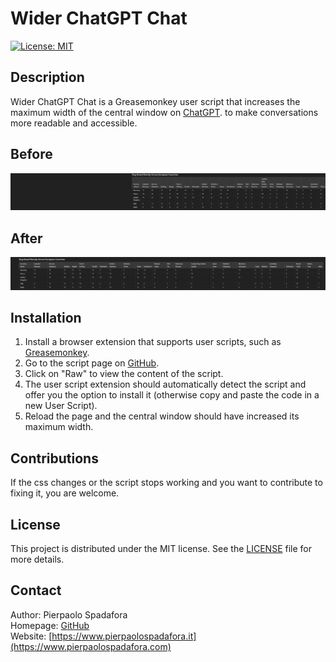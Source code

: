 # Wider ChatGPT Chat

[![License: MIT](https://img.shields.io/badge/License-MIT-yellow.svg)](https://opensource.org/licenses/MIT)

## Description

Wider ChatGPT Chat is a Greasemonkey user script that increases the maximum width of the central window on [ChatGPT](https://chatgpt.com/). to make conversations more readable and accessible.

## Before

![alt text](before.png)

## After

![alt text](after.png)

## Installation

1. Install a browser extension that supports user scripts, such as [Greasemonkey](https://www.greasespot.net/).
2. Go to the script page on [GitHub](https://github.com/PierpaoloSpadafora/wider-chatgpt-chat).
3. Click on "Raw" to view the content of the script.
4. The user script extension should automatically detect the script and offer you the option to install it (otherwise copy and paste the code in a new User Script).
5. Reload the page and the central window should have increased its maximum width.

## Contributions

If the css changes or the script stops working and you want to contribute to fixing it, you are welcome.

## License

This project is distributed under the MIT license. See the [LICENSE](LICENSE) file for more details.

## Contact

Author: Pierpaolo Spadafora  
Homepage: [GitHub](https://github.com/PierpaoloSpadafora/)  
Website: [https://www.pierpaolospadafora.it](https://www.pierpaolospadafora.com)
